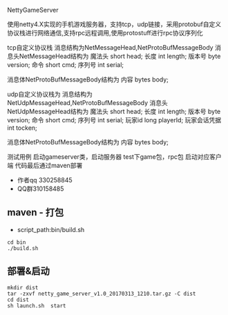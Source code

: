 NettyGameServer

使用netty4.X实现的手机游戏服务器，支持tcp，udp链接，采用protobuf自定义协议栈进行网络通信,支持rpc远程调用,使用protostuff进行rpc协议序列化

tcp自定义协议栈
消息结构为NetMessageHead,NetProtoBufMessageBody
消息头NetMessageHead结构为
魔法头 short head;
长度 int length;
版本号 byte version;
命令 short cmd;
序列号 int serial;

消息体NetProtoBufMessageBody结构为
内容 bytes body;

udp自定义协议栈为
消息结构为NetUdpMessageHead,NetProtoBufMessageBody
消息头NetUdpMessageHead结构为
魔法头 short head;
长度 int length;
版本号 byte version;
命令 short cmd;
序列号 int serial;
玩家id long playerId;
玩家会话凭据 int tocken;

消息体NetProtoBufMessageBody结构为
内容 bytes body;


测试用例
启动gameserver类，启动服务器
test下game包，rpc包 启动对应客户端
代码最后通过maven部署
- 作者qq 330258845
- QQ群310158485


## maven - 打包
- script_path:bin/build.sh
```
cd bin
./build.sh
```

## 部署&启动
```
mkdir dist
tar -zxvf netty_game_server_v1.0_20170313_1210.tar.gz -C dist
cd dist
sh launch.sh  start
```